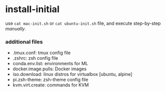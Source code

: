 # install-initial

use `cat mac-init.sh` or `cat ubuntu-init.sh` file, and execute step-by-step *manually*.


### additional files

- .tmux.conf: tmux config file
- .zshrc: zsh config file
- conda.env.list: environments for ML
- docker.image.pulls: Docker images
- iso.download: linux distros for virtualbox [ubuntu, alpine]
- pi.zsh-theme: zsh-theme config file
- kvm.virt.create: commands for KVM
